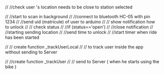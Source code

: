 // //check user 's location  needs to be close to station selected

// //start to scan in background
// //connect to bluetooth HC-05 with pin 1234
// //send uid (matricule) of user to arduino
// // show notification how to unlock
// // check status
// //if (status=='open')
// //close notification
// //starting sending location
// //send time to unlock
// //start timer when ride has been started



// // create function _trackUserLocal 
// // to track user inside the app without sending to Server 

// //create function _trackUser
// // send to Server ( when he starts using the bike )





